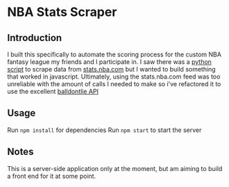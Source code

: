 # NBA Stats Scraper

## Introduction
I built this specifically to automate the scoring process for the custom NBA fantasy league my friends and I participate in.
I saw there was a [python script](https://github.com/seemethere/nba_py) to scrape data from [stats.nba.com](stats.nba.com) but I wanted to build something that worked in javascript. Ultimately, using the stats.nba.com feed was too unreliable with the amount of calls I needed to make so i've refactored it to use the excellent [balldontlie API](balldontlie.io)


## Usage
Run `npm install` for dependencies
Run `npm start` to start the server


## Notes
This is a server-side application only at the moment, but am aiming to build a front end for it at some point.
